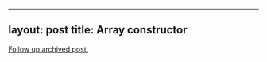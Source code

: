 
---
layout: post
title: Array constructor
---
[Follow up archived post.](/alex.ciobanu.org/indexd52d.html)